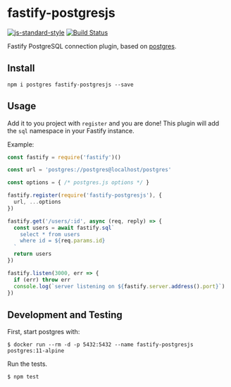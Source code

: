 # fastify-postgresjs

[![js-standard-style](https://img.shields.io/badge/code%20style-standard-brightgreen.svg?style=flat)](http://standardjs.com/) [![Build Status](https://travis-ci.org/fastify/fastify-postgres.svg?branch=master)](https://travis-ci.org/herrmannplatz/fastify-postgresjs)

Fastify PostgreSQL connection plugin, based on [postgres](https://github.com/porsager/postgres).

## Install

```
npm i postgres fastify-postgresjs --save
```

## Usage

Add it to you project with `register` and you are done!
This plugin will add the `sql` namespace in your Fastify instance.

Example:

```js
const fastify = require('fastify')()

const url = 'postgres://postgres@localhost/postgres'

const options = { /* postgres.js options */ }

fastify.register(require('fastify-postgresjs'), {
  url, ...options
})

fastify.get('/users/:id', async (req, reply) => {
  const users = await fastify.sql`
    select * from users
    where id = ${req.params.id}
  `
  return users
})

fastify.listen(3000, err => {
  if (err) throw err
  console.log(`server listening on ${fastify.server.address().port}`)
})
```

## Development and Testing

First, start postgres with:

```
$ docker run --rm -d -p 5432:5432 --name fastify-postgresjs postgres:11-alpine
```

Run the tests.

```
$ npm test
```
